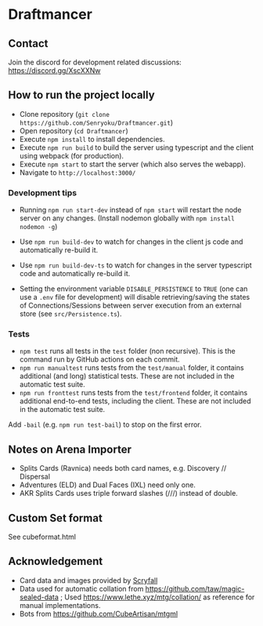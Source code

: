 # Draftmancer

## Contact

Join the discord for development related discussions: https://discord.gg/XscXXNw

## How to run the project locally

-   Clone repository (`git clone https://github.com/Senryoku/Draftmancer.git`)
-   Open repository (`cd Draftmancer`)
-   Execute `npm install` to install dependencies.
-   Execute `npm run build` to build the server using typescript and the client using webpack (for production).
-   Execute `npm start` to start the server (which also serves the webapp).
-   Navigate to `http://localhost:3000/`

### Development tips

-   Running `npm run start-dev` instead of `npm start` will restart the node server on any changes. (Install nodemon globally with `npm install nodemon -g`)
-   Use `npm run build-dev` to watch for changes in the client js code and automatically re-build it.
-   Use `npm run build-dev-ts` to watch for changes in the server typescript code and automatically re-build it.

-   Setting the environment variable `DISABLE_PERSISTENCE` to `TRUE` (one can use a `.env` file for development) will disable retrieving/saving the states of Connections/Sessions between server execution from an external store (see `src/Persistence.ts`).

### Tests

-   `npm test` runs all tests in the `test` folder (non recursive). This is the command run by GitHub actions on each commit.
-   `npm run manualtest` runs tests from the `test/manual` folder, it contains additional (and long) statistical tests. These are not included in the automatic test suite.
-   `npm run fronttest` runs tests from the `test/frontend` folder, it contains additional end-to-end tests, including the client. These are not included in the automatic test suite.

Add `-bail` (e.g. `npm run test-bail`) to stop on the first error.

## Notes on Arena Importer

-   Splits Cards (Ravnica) needs both card names, e.g. Discovery // Dispersal
-   Adventures (ELD) and Dual Faces (IXL) need only one.
-   AKR Splits Cards uses triple forward slashes (///) instead of double.

## Custom Set format

See cubeformat.html

## Acknowledgement

-   Card data and images provided by [Scryfall](https://scryfall.com/)
-   Data used for automatic collation from https://github.com/taw/magic-sealed-data ; Used https://www.lethe.xyz/mtg/collation/ as reference for manual implementations.
-   Bots from https://github.com/CubeArtisan/mtgml
